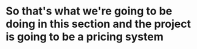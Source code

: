 # So that's what we're going to be doing in this section and the project is going to be a pricing system
